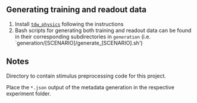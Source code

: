 ## Generating training and readout data

1. Install [`tdw_physics`](https://github.com/neuroailab/tdw_physics/tree/master) following the instructions
2. Bash scripts for generating both training and readout data can be found in their corresponding subdirectories in `generation` (i.e. `generation/[SCENARIO]/generate_[SCENARIO].sh')

## Notes
Directory to contain stimulus preprocessing code for this project.

Place the `*.json` output of the metadata generation in the respective experiment folder.
